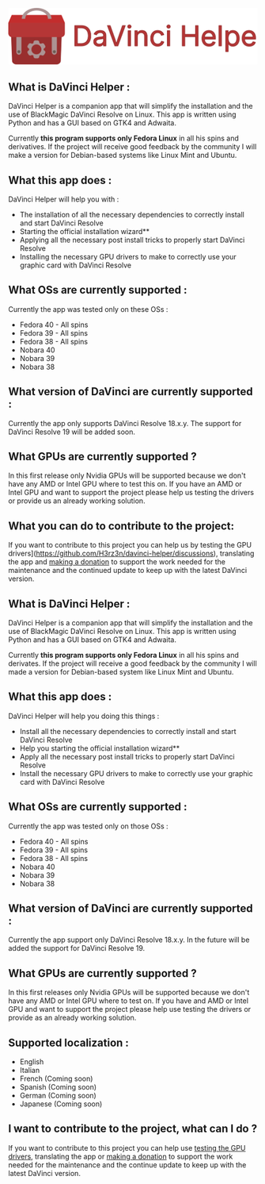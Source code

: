<p align="center">
  <img src="/screenshot/thumbnail.svg" alt="Thumbnail" width="600"/>
</p>

## What is DaVinci Helper :
DaVinci Helper is a companion app that will simplify the installation and the use of BlackMagic DaVinci Resolve on Linux. This app is written using Python and has a GUI based on GTK4 and Adwaita. 

Currently **this program supports only Fedora Linux** in all his spins and derivatives. If the project will receive good feedback by the community I will make a version for Debian-based systems like Linux Mint and Ubuntu.

## What this app does :
DaVinci Helper will help you with :
- The installation of all the necessary dependencies to correctly install and start DaVinci Resolve
- Starting the official installation wizard**
- Applying all the necessary post install tricks to properly start DaVinci Resolve
- Installing the necessary GPU drivers to make to correctly use your graphic card with DaVinci Resolve


## What OSs are currently supported :
Currently the app was tested only on these OSs :
- Fedora 40 - All spins
- Fedora 39 - All spins
- Fedora 38 - All spins
- Nobara 40
- Nobara 39
- Nobara 38

## What version of DaVinci are currently supported :
Currently the app only supports DaVinci Resolve 18.x.y. The support for DaVinci Resolve 19 will be added soon.

## What GPUs are currently supported ?
In this first release only Nvidia GPUs will be supported because we don't have any AMD or Intel GPU where to test this on. If you have an AMD or Intel GPU and want to support the project please help us testing the drivers or provide us an already working solution.

## What you can do to contribute to the project:
If you want to contribute to this project you can help us by testing the GPU drivers](https://github.com/H3rz3n/davinci-helper/discussions), translating the app and [making a donation]() to support the work needed for the maintenance and the continued update to keep up with the latest DaVinci version.


## What is DaVinci Helper :
DaVinci Helper is a companion app that will simplify the installation and the use of BlackMagic DaVinci Resolve on Linux. This app is written using Python and has a GUI based on GTK4 and Adwaita. 

Currently **this program supports only Fedora Linux** in all his spins and derivates. If the project will receive a good feedback by the community I will made a version for Debian-based system like Linux Mint and Ubuntu.

## What this app does :
DaVinci Helper will help you doing this things :
- Install all the necessary dependencies to correctly install and start DaVinci Resolve
- Help you starting the official installation wizard**
- Apply all the necessary post install tricks to properly start DaVinci Resolve
- Install the necessary GPU drivers to make to correctly use your graphic card with DaVinci Resolve


## What OSs are currently supported :
Currently the app was tested only on those OSs :
- Fedora 40 - All spins
- Fedora 39 - All spins
- Fedora 38 - All spins
- Nobara 40
- Nobara 39
- Nobara 38

## What version of DaVinci are currently supported :
Currently the app support only DaVinci Resolve 18.x.y. In the future will be added the support for DaVinci Resolve 19.

## What GPUs are currently supported ?
In this first releases only Nvidia GPUs will be supported because we don't have any AMD or Intel GPU where to test on. If you have and AMD or Intel GPU and want to support the project please help use testing the drivers or provide as an already working solution.

 ## Supported localization :
 - English
 - Italian
 - French (Coming soon)
 - Spanish (Coming soon)
 - German (Coming soon)
 - Japanese (Coming soon)

## I want to contribute to the project, what can I do ?
If you want to contribute to this project you can help use [testing the GPU drivers](https://github.com/H3rz3n/davinci-helper/discussions), translating the app or [making a donation]() to support the work needed for the maintenance and the continue update to keep up with the latest DaVinci version.



